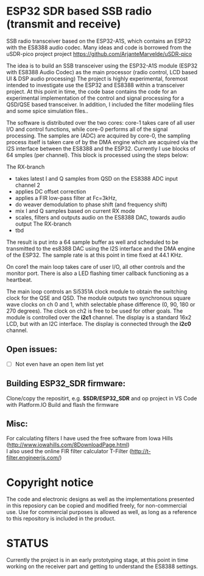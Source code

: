 # ESP32 SDR based SSB radio (transmit and receive)
SSB radio transceiver based on the ESP32-A1S, which contains an ESP32 with the ES8388 audio
codec. Many ideas and code is borrowed from the uSDR-pico project project https://github.com/ArjanteMarvelde/uSDR-pico

The idea is to build an SSB transceiver using the ESP32-A1S module (ESP32 with ES8388 Audio Codec) as the main processor (radio control, LCD based UI & DSP audio processing)
The project is highly experimental, foremost intended to investigate use the ESP32 and ES8388 within a transceiver project. At this point in time, the code base  contains the code for an experimental implementation of the control and signal processing for a QSD/QSE based transceiver.
In addition, I included the filter modeliing files and some spice simulation files..  

The software is distributed over the two cores: core-1 takes care of all user I/O and control functions, while core-0 performs all of the signal processing. The samples are (ADC) are acquired by core-0, the sampling process itself is taken care of by the DMA engine which are acquired via the I2S interface between the ES8388 and the ESP32. Currently I use blocks of 64 smples (per channel). This block is processed using the steps below:
 
The RX-branch
- takes latest I and Q samples from QSD on the ES8388 ADC input channel 2
- applies DC offset correction
- applies a FIR low-pass filter at Fc=3kHz, 
- do weaver demodulation to phase shift (and frequency shift)
- mix I and Q samples based on current RX mode
- scales, filters and outputs audio on the ES8388 DAC, towards audio output
The RX-branch
- tbd

The result is put into a 64 sample buffer as well and scheduled to be transmitted to the es8388 DAC using the I2S interface and the DMA engine of the ESP32. The sample rate is at this point in time fixed at 44.1 KHz. 

On core1 the main loop takes care of user I/O, all other controls and the monitor port. There is also a LED flashing timer callback functioning as a heartbeat.

The main loop controls an Si5351A clock module to obtain the switching clock for the QSE and QSD. The module outputs two synchronous square wave clocks on ch 0 and 1, whith selectable phase difference (0, 90, 180 or 270 degrees). The clock on ch2 is free to be used for other goals. The module is controlled over the **i2c1** channel.
The display is a standard 16x2 LCD, but with an I2C interface. The display is connected through the **i2c0** channel.

## Open issues: 
- [ ] Not even have an open item list yet

## Building ESP32_SDR firmware: 
Clone/copy the repositirt, e.g. **$SDR/ESP32_SDR**  and op project in VS Code with Platform.IO
Build and flash the firmware

## Misc: 

For calculating filters I have used the free software from Iowa Hills (http://www.iowahills.com/8DownloadPage.html)  
I also used the online FIR filter calculator T-Filter (http://t-filter.engineerjs.com/) 

# Copyright notice
The code and electronic designs as well as the implementations presented in this reposiory can be copied and modified freely, for non-commercial use.
Use for commercial purposes is allowed as well, as long as a reference to this repository is included in the product.


# STATUS
Currently the project is in an early prototyping stage, at this point in time 
working on the receiver part and getting to understand the ES8388 settings.

